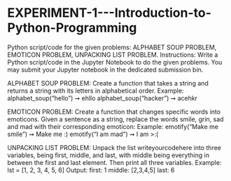 # EXPERIMENT-1---Introduction-to-Python-Programming
Python script/code for the given problems: ALPHABET SOUP PROBLEM, EMOTICON PROBLEM, UNPACKING LIST PROBLEM.
Instructions:
Write a Python script/code in the Jupyter Notebook to do the given problems. You may submit your Jupyter
notebook in the dedicated submission bin.

ALPHABET SOUP PROBLEM: Create a function that takes a string and returns a string with its letters
in alphabetical order.
Example: alphabet_soup(“hello”) ➞ ehllo
alphabet_soup(“hacker”) ➞ acehkr

EMOTICON PROBLEM: Create a function that changes specific words into emoticons. Given a sentence
as a string, replace the words smile, grin, sad and mad with their corresponding emoticon:
Example:
emotify(“Make me smile”) ➞ Make me :)
emotify(“I am mad”) ➞ I am >:(

UNPACKING LIST PROBLEM: Unpack the list writeyourcodehere into three variables, being first,
middle, and last, with middle being everything in between the first and last element. Then print all three
variables.
Example: lst = [1, 2, 3, 4, 5, 6]
Output: first: 1 middle: [2,3,4,5] last: 6


